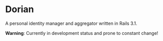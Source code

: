 Dorian
======

A personal identity manager and aggregator written in Rails 3.1.

**Warning**: Currently in development status and prone to constant change!
